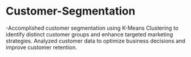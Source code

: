 # Customer-Segmentation
 -Accomplished customer segmentation using K-Means Clustering to identify distinct 	customer groups and enhance targeted marketing strategies. Analyzed customer data 	to optimize business decisions and improve customer retention.
